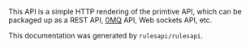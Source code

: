 <!--

Copyright 2015 Comcast Cable Communications Management, LLC

Licensed under the Apache License, Version 2.0 (the "License");
you may not use this file except in compliance with the License.
You may obtain a copy of the License at

  http://www.apache.org/licenses/LICENSE-2.0

Unless required by applicable law or agreed to in writing, software
distributed under the License is distributed on an "AS IS" BASIS,
WITHOUT WARRANTIES OR CONDITIONS OF ANY KIND, either express or implied.
See the License for the specific language governing permissions and
limitations under the License.

End Copyright -->


This API is a simple HTTP rendering of the primtive API, which can be
packaged up as a REST API, [0MQ](http://zeromq.org/) API, Web sockets
API, etc.

This documentation was generated by `rulesapi/rulesapi`.
